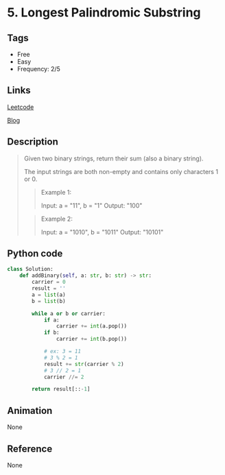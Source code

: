 # 5. Longest Palindromic Substring

## Tags

- Free
- Easy
- Frequency: 2/5

## Links

[Leetcode](https://leetcode.com/problems/add-binary/)

[Blog](http://206.81.6.248:12306/leetcode/add-binary/description)

## Description

>Given two binary strings, return their sum (also a binary string).
>
>The input strings are both non-empty and contains only characters 1 or 0.
>
>>Example 1:
>>
>>Input: a = "11", b = "1"
>>Output: "100"
>
>>Example 2:
>>
>>Input: a = "1010", b = "1011"
>>Output: "10101"

## Python code

```python
class Solution:
    def addBinary(self, a: str, b: str) -> str:
        carrier = 0
        result = ''
        a = list(a)
        b = list(b)

        while a or b or carrier:
            if a:
                carrier += int(a.pop())
            if b:
                carrier += int(b.pop())

            # ex: 3 = 11
            # 3 % 2 = 1
            result += str(carrier % 2)
            # 3 // 2 = 1
            carrier //= 2

        return result[::-1]
```

## Animation

None

## Reference

None
